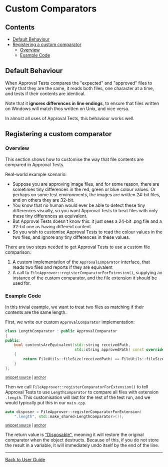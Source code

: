 <!--
GENERATED FILE - DO NOT EDIT
This file was generated by [MarkdownSnippets](https://github.com/SimonCropp/MarkdownSnippets).
Source File: /doc/mdsource/CustomComparators.source.md
To change this file edit the source file and then execute ./run_markdown_templates.sh.
-->

<a id="top"></a>

# Custom Comparators

<!-- toc -->
## Contents

  * [Default Behaviour](#default-behaviour)
  * [Registering a custom comparator](#registering-a-custom-comparator)
    * [Overview](#overview)
    * [Example Code](#example-code)<!-- endtoc -->

## Default Behaviour

When Approval Tests compares the "expected" and "approved" files to verify that they are the same, it reads both files, one character at a time, and tests if their contents are identical.

Note that it **ignores differences in line endings**, to ensure that files written on Windows will match thos written on Unix, and vice versa.

In almost all uses of Approval Tests, this behaviour works well.

## Registering a custom comparator

### Overview

This section shows how to customise the way that file contents are compared in Approval Tests.

Real-world example scenario:

* Suppose you are approving image files, and for some reason, there are sometimes tiny differences in the red, green or blue colour values. Or perhaps on some test environments, the images are written 24-bit files, and on others they are 32-bit.
* You know that no human would ever be able to detect these tiny differences visually, so you want Approval Tests to treat files with only these tiny differences as equivalent.
* But Approval Tests doesn't know this: it just sees a 24-bit .png file and a 32-bit one as having different content.
* So you wish to customise Approval Tests to read the colour values in the two files, and ignore any tiny differences in these values. 

There are two steps needed to get Approval Tests to use a custom file comparison:

1. A custom implementation of the `ApprovalComparator` interface, that reads two files and reports if they are equivalent
2. A call to `FileApprover::registerComparatorForExtension()`, supplying an instance of the custom comparator, and the file extension it should be used for. 

### Example Code

In this trivial example, we want to treat two files as matching if their contents are the same length.

First, we write our custom `ApprovalComparator` implementation:

<!-- snippet: create_custom_comparator -->
<a id='snippet-create_custom_comparator'/></a>
```cpp
class LengthComparator : public ApprovalComparator
{
public:
    bool contentsAreEquivalent(std::string receivedPath,
                               std::string approvedPath) const override
    {
        return FileUtils::fileSize(receivedPath) == FileUtils::fileSize(approvedPath);
    }
};
```
<sup><a href='/tests/DocTest_Tests/core/FileApproverTests.cpp#L60-L70' title='File snippet `create_custom_comparator` was extracted from'>snippet source</a> | <a href='#snippet-create_custom_comparator' title='Navigate to start of snippet `create_custom_comparator`'>anchor</a></sup>
<!-- endsnippet -->

Then we call `FileApprover::registerComparatorForExtension()` to tell Approval Tests to use `LengthComparator` to compare all files with extension `.length`. This customisation will last for the rest of the test run, and we would typically put this in our `main.cpp`.

<!-- snippet: use_custom_comparator -->
<a id='snippet-use_custom_comparator'/></a>
```cpp
auto disposer = FileApprover::registerComparatorForExtension(
    ".length", std::make_shared<LengthComparator>());
```
<sup><a href='/tests/DocTest_Tests/core/FileApproverTests.cpp#L77-L80' title='File snippet `use_custom_comparator` was extracted from'>snippet source</a> | <a href='#snippet-use_custom_comparator' title='Navigate to start of snippet `use_custom_comparator`'>anchor</a></sup>
<!-- endsnippet -->

The return value is ["Disposable"](/doc/DisposableObjects.md#top), meaning it will restore the original comparator when the object destructs. Because of this, if you do not store the result in a variable, it will immediately undo itself by the end of the line.

---

[Back to User Guide](/doc/README.md#top)
